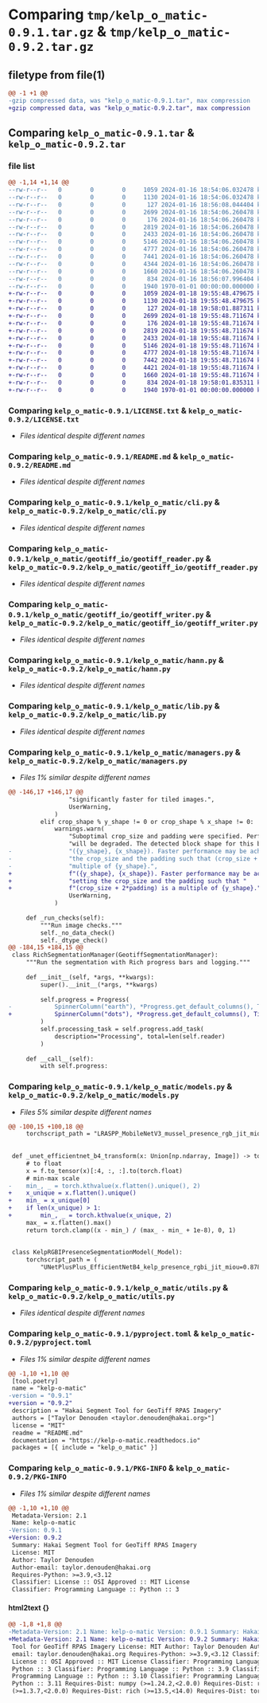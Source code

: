 # Comparing `tmp/kelp_o_matic-0.9.1.tar.gz` & `tmp/kelp_o_matic-0.9.2.tar.gz`

## filetype from file(1)

```diff
@@ -1 +1 @@
-gzip compressed data, was "kelp_o_matic-0.9.1.tar", max compression
+gzip compressed data, was "kelp_o_matic-0.9.2.tar", max compression
```

## Comparing `kelp_o_matic-0.9.1.tar` & `kelp_o_matic-0.9.2.tar`

### file list

```diff
@@ -1,14 +1,14 @@
--rw-r--r--   0        0        0     1059 2024-01-16 18:54:06.032478 kelp_o_matic-0.9.1/LICENSE.txt
--rw-r--r--   0        0        0     1130 2024-01-16 18:54:06.032478 kelp_o_matic-0.9.1/README.md
--rw-r--r--   0        0        0      127 2024-01-16 18:56:08.044404 kelp_o_matic-0.9.1/kelp_o_matic/__init__.py
--rw-r--r--   0        0        0     2699 2024-01-16 18:54:06.260478 kelp_o_matic-0.9.1/kelp_o_matic/cli.py
--rw-r--r--   0        0        0      176 2024-01-16 18:54:06.260478 kelp_o_matic-0.9.1/kelp_o_matic/geotiff_io/__init__.py
--rw-r--r--   0        0        0     2819 2024-01-16 18:54:06.260478 kelp_o_matic-0.9.1/kelp_o_matic/geotiff_io/geotiff_reader.py
--rw-r--r--   0        0        0     2433 2024-01-16 18:54:06.260478 kelp_o_matic-0.9.1/kelp_o_matic/geotiff_io/geotiff_writer.py
--rw-r--r--   0        0        0     5146 2024-01-16 18:54:06.260478 kelp_o_matic-0.9.1/kelp_o_matic/hann.py
--rw-r--r--   0        0        0     4777 2024-01-16 18:54:06.260478 kelp_o_matic-0.9.1/kelp_o_matic/lib.py
--rw-r--r--   0        0        0     7441 2024-01-16 18:54:06.260478 kelp_o_matic-0.9.1/kelp_o_matic/managers.py
--rw-r--r--   0        0        0     4344 2024-01-16 18:54:06.260478 kelp_o_matic-0.9.1/kelp_o_matic/models.py
--rw-r--r--   0        0        0     1660 2024-01-16 18:54:06.260478 kelp_o_matic-0.9.1/kelp_o_matic/utils.py
--rw-r--r--   0        0        0      834 2024-01-16 18:56:07.996404 kelp_o_matic-0.9.1/pyproject.toml
--rw-r--r--   0        0        0     1940 1970-01-01 00:00:00.000000 kelp_o_matic-0.9.1/PKG-INFO
+-rw-r--r--   0        0        0     1059 2024-01-18 19:55:48.479675 kelp_o_matic-0.9.2/LICENSE.txt
+-rw-r--r--   0        0        0     1130 2024-01-18 19:55:48.479675 kelp_o_matic-0.9.2/README.md
+-rw-r--r--   0        0        0      127 2024-01-18 19:58:01.887311 kelp_o_matic-0.9.2/kelp_o_matic/__init__.py
+-rw-r--r--   0        0        0     2699 2024-01-18 19:55:48.711674 kelp_o_matic-0.9.2/kelp_o_matic/cli.py
+-rw-r--r--   0        0        0      176 2024-01-18 19:55:48.711674 kelp_o_matic-0.9.2/kelp_o_matic/geotiff_io/__init__.py
+-rw-r--r--   0        0        0     2819 2024-01-18 19:55:48.711674 kelp_o_matic-0.9.2/kelp_o_matic/geotiff_io/geotiff_reader.py
+-rw-r--r--   0        0        0     2433 2024-01-18 19:55:48.711674 kelp_o_matic-0.9.2/kelp_o_matic/geotiff_io/geotiff_writer.py
+-rw-r--r--   0        0        0     5146 2024-01-18 19:55:48.711674 kelp_o_matic-0.9.2/kelp_o_matic/hann.py
+-rw-r--r--   0        0        0     4777 2024-01-18 19:55:48.711674 kelp_o_matic-0.9.2/kelp_o_matic/lib.py
+-rw-r--r--   0        0        0     7442 2024-01-18 19:55:48.711674 kelp_o_matic-0.9.2/kelp_o_matic/managers.py
+-rw-r--r--   0        0        0     4421 2024-01-18 19:55:48.711674 kelp_o_matic-0.9.2/kelp_o_matic/models.py
+-rw-r--r--   0        0        0     1660 2024-01-18 19:55:48.711674 kelp_o_matic-0.9.2/kelp_o_matic/utils.py
+-rw-r--r--   0        0        0      834 2024-01-18 19:58:01.835311 kelp_o_matic-0.9.2/pyproject.toml
+-rw-r--r--   0        0        0     1940 1970-01-01 00:00:00.000000 kelp_o_matic-0.9.2/PKG-INFO
```

### Comparing `kelp_o_matic-0.9.1/LICENSE.txt` & `kelp_o_matic-0.9.2/LICENSE.txt`

 * *Files identical despite different names*

### Comparing `kelp_o_matic-0.9.1/README.md` & `kelp_o_matic-0.9.2/README.md`

 * *Files identical despite different names*

### Comparing `kelp_o_matic-0.9.1/kelp_o_matic/cli.py` & `kelp_o_matic-0.9.2/kelp_o_matic/cli.py`

 * *Files identical despite different names*

### Comparing `kelp_o_matic-0.9.1/kelp_o_matic/geotiff_io/geotiff_reader.py` & `kelp_o_matic-0.9.2/kelp_o_matic/geotiff_io/geotiff_reader.py`

 * *Files identical despite different names*

### Comparing `kelp_o_matic-0.9.1/kelp_o_matic/geotiff_io/geotiff_writer.py` & `kelp_o_matic-0.9.2/kelp_o_matic/geotiff_io/geotiff_writer.py`

 * *Files identical despite different names*

### Comparing `kelp_o_matic-0.9.1/kelp_o_matic/hann.py` & `kelp_o_matic-0.9.2/kelp_o_matic/hann.py`

 * *Files identical despite different names*

### Comparing `kelp_o_matic-0.9.1/kelp_o_matic/lib.py` & `kelp_o_matic-0.9.2/kelp_o_matic/lib.py`

 * *Files identical despite different names*

### Comparing `kelp_o_matic-0.9.1/kelp_o_matic/managers.py` & `kelp_o_matic-0.9.2/kelp_o_matic/managers.py`

 * *Files 1% similar despite different names*

```diff
@@ -146,17 +146,17 @@
                 "significantly faster for tiled images.",
                 UserWarning,
             )
         elif crop_shape % y_shape != 0 or crop_shape % x_shape != 0:
             warnings.warn(
                 "Suboptimal crop_size and padding were specified. Performance "
                 "will be degraded. The detected block shape for this band is "
-                "({y_shape}, {x_shape}). Faster performance may be achieved by setting "
-                "the crop_size and the padding such that (crop_size + 2*padding) is a "
-                "multiple of {y_shape}.",
+                f"({y_shape}, {x_shape}). Faster performance may be achieved by "
+                "setting the crop_size and the padding such that "
+                f"(crop_size + 2*padding) is a multiple of {y_shape}.",
                 UserWarning,
             )
 
     def _run_checks(self):
         """Run image checks."""
         self._no_data_check()
         self._dtype_check()
@@ -184,15 +184,15 @@
 class RichSegmentationManager(GeotiffSegmentationManager):
     """Run the segmentation with Rich progress bars and logging."""
 
     def __init__(self, *args, **kwargs):
         super().__init__(*args, **kwargs)
 
         self.progress = Progress(
-            SpinnerColumn("earth"), *Progress.get_default_columns(), TimeElapsedColumn()
+            SpinnerColumn("dots"), *Progress.get_default_columns(), TimeElapsedColumn()
         )
         self.processing_task = self.progress.add_task(
             description="Processing", total=len(self.reader)
         )
 
     def __call__(self):
         with self.progress:
```

### Comparing `kelp_o_matic-0.9.1/kelp_o_matic/models.py` & `kelp_o_matic-0.9.2/kelp_o_matic/models.py`

 * *Files 5% similar despite different names*

```diff
@@ -100,15 +100,18 @@
     torchscript_path = "LRASPP_MobileNetV3_mussel_presence_rgb_jit_miou=0.8745.pt"
 
 
 def _unet_efficientnet_b4_transform(x: Union[np.ndarray, Image]) -> torch.Tensor:
     # to float
     x = f.to_tensor(x)[:4, :, :].to(torch.float)
     # min-max scale
-    min_, _ = torch.kthvalue(x.flatten().unique(), 2)
+    x_unique = x.flatten().unique()
+    min_ = x_unique[0]
+    if len(x_unique) > 1:
+        min_, _ = torch.kthvalue(x_unique, 2)
     max_ = x.flatten().max()
     return torch.clamp((x - min_) / (max_ - min_ + 1e-8), 0, 1)
 
 
 class KelpRGBIPresenceSegmentationModel(_Model):
     torchscript_path = (
         "UNetPlusPlus_EfficientNetB4_kelp_presence_rgbi_jit_miou=0.8785.pt"
```

### Comparing `kelp_o_matic-0.9.1/kelp_o_matic/utils.py` & `kelp_o_matic-0.9.2/kelp_o_matic/utils.py`

 * *Files identical despite different names*

### Comparing `kelp_o_matic-0.9.1/pyproject.toml` & `kelp_o_matic-0.9.2/pyproject.toml`

 * *Files 1% similar despite different names*

```diff
@@ -1,10 +1,10 @@
 [tool.poetry]
 name = "kelp-o-matic"
-version = "0.9.1"
+version = "0.9.2"
 description = "Hakai Segment Tool for GeoTiff RPAS Imagery"
 authors = ["Taylor Denouden <taylor.denouden@hakai.org>"]
 license = "MIT"
 readme = "README.md"
 documentation = "https://kelp-o-matic.readthedocs.io"
 packages = [{ include = "kelp_o_matic" }]
```

### Comparing `kelp_o_matic-0.9.1/PKG-INFO` & `kelp_o_matic-0.9.2/PKG-INFO`

 * *Files 1% similar despite different names*

```diff
@@ -1,10 +1,10 @@
 Metadata-Version: 2.1
 Name: kelp-o-matic
-Version: 0.9.1
+Version: 0.9.2
 Summary: Hakai Segment Tool for GeoTiff RPAS Imagery
 License: MIT
 Author: Taylor Denouden
 Author-email: taylor.denouden@hakai.org
 Requires-Python: >=3.9,<3.12
 Classifier: License :: OSI Approved :: MIT License
 Classifier: Programming Language :: Python :: 3
```

#### html2text {}

```diff
@@ -1,8 +1,8 @@
-Metadata-Version: 2.1 Name: kelp-o-matic Version: 0.9.1 Summary: Hakai Segment
+Metadata-Version: 2.1 Name: kelp-o-matic Version: 0.9.2 Summary: Hakai Segment
 Tool for GeoTiff RPAS Imagery License: MIT Author: Taylor Denouden Author-
 email: taylor.denouden@hakai.org Requires-Python: >=3.9,<3.12 Classifier:
 License :: OSI Approved :: MIT License Classifier: Programming Language ::
 Python :: 3 Classifier: Programming Language :: Python :: 3.9 Classifier:
 Programming Language :: Python :: 3.10 Classifier: Programming Language ::
 Python :: 3.11 Requires-Dist: numpy (>=1.24.2,<2.0.0) Requires-Dist: rasterio
 (>=1.3.7,<2.0.0) Requires-Dist: rich (>=13.5,<14.0) Requires-Dist: torch
```

